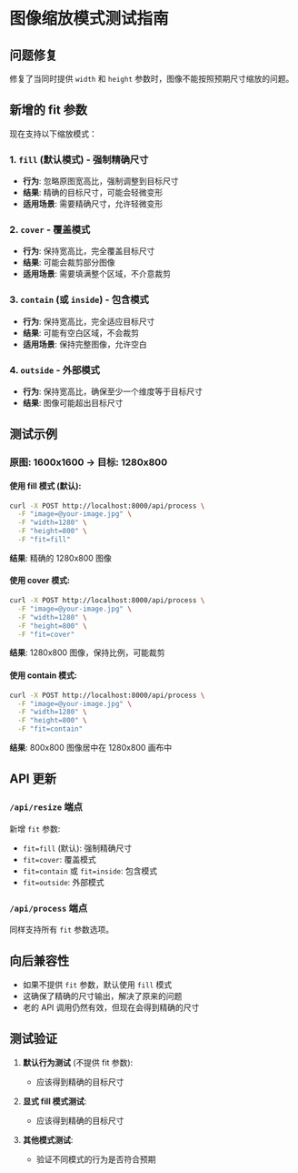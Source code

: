 # 图像缩放模式测试指南

## 问题修复

修复了当同时提供 `width` 和 `height` 参数时，图像不能按照预期尺寸缩放的问题。

## 新增的 fit 参数

现在支持以下缩放模式：

### 1. `fill` (默认模式) - 强制精确尺寸
- **行为**: 忽略原图宽高比，强制调整到目标尺寸
- **结果**: 精确的目标尺寸，可能会轻微变形
- **适用场景**: 需要精确尺寸，允许轻微变形

### 2. `cover` - 覆盖模式
- **行为**: 保持宽高比，完全覆盖目标尺寸
- **结果**: 可能会裁剪部分图像
- **适用场景**: 需要填满整个区域，不介意裁剪

### 3. `contain` (或 `inside`) - 包含模式
- **行为**: 保持宽高比，完全适应目标尺寸
- **结果**: 可能有空白区域，不会裁剪
- **适用场景**: 保持完整图像，允许空白

### 4. `outside` - 外部模式
- **行为**: 保持宽高比，确保至少一个维度等于目标尺寸
- **结果**: 图像可能超出目标尺寸

## 测试示例

### 原图: 1600x1600 → 目标: 1280x800

#### 使用 fill 模式 (默认):
```bash
curl -X POST http://localhost:8000/api/process \
  -F "image=@your-image.jpg" \
  -F "width=1280" \
  -F "height=800" \
  -F "fit=fill"
```
**结果**: 精确的 1280x800 图像

#### 使用 cover 模式:
```bash
curl -X POST http://localhost:8000/api/process \
  -F "image=@your-image.jpg" \
  -F "width=1280" \
  -F "height=800" \
  -F "fit=cover"
```
**结果**: 1280x800 图像，保持比例，可能裁剪

#### 使用 contain 模式:
```bash
curl -X POST http://localhost:8000/api/process \
  -F "image=@your-image.jpg" \
  -F "width=1280" \
  -F "height=800" \
  -F "fit=contain"
```
**结果**: 800x800 图像居中在 1280x800 画布中

## API 更新

### `/api/resize` 端点
新增 `fit` 参数:
- `fit=fill` (默认): 强制精确尺寸
- `fit=cover`: 覆盖模式
- `fit=contain` 或 `fit=inside`: 包含模式
- `fit=outside`: 外部模式

### `/api/process` 端点
同样支持所有 `fit` 参数选项。

## 向后兼容性

- 如果不提供 `fit` 参数，默认使用 `fill` 模式
- 这确保了精确的尺寸输出，解决了原来的问题
- 老的 API 调用仍然有效，但现在会得到精确的尺寸

## 测试验证

1. **默认行为测试** (不提供 fit 参数):
   - 应该得到精确的目标尺寸

2. **显式 fill 模式测试**:
   - 应该得到精确的目标尺寸

3. **其他模式测试**:
   - 验证不同模式的行为是否符合预期
